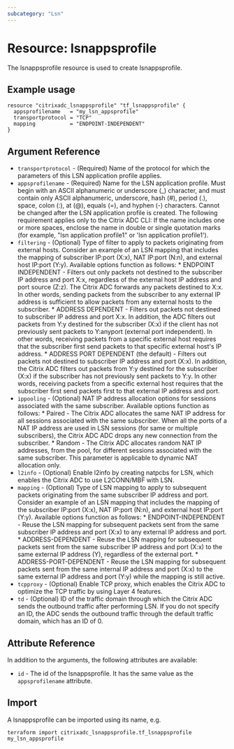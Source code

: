 ```yaml
---
subcategory: "Lsn"
---
```


# Resource: lsnappsprofile

The lsnappsprofile resource is used to create lsnappsprofile.


## Example usage

```hcl
resource "citrixadc_lsnappsprofile" "tf_lsnappsprofile" {
  appsprofilename   = "my_lsn_appsprofile"
  transportprotocol = "TCP"
  mapping           = "ENDPOINT-INDEPENDENT"
}
```


## Argument Reference

* `transportprotocol` - (Required) Name of the protocol for which the parameters of this LSN application profile applies.
* `appsprofilename` - (Required) Name for the LSN application profile. Must begin with an ASCII alphanumeric or underscore (_) character, and must contain only ASCII alphanumeric, underscore, hash (#), period (.), space, colon (:), at (@), equals (=), and hyphen (-) characters. Cannot be changed after the LSN application profile is created. The following requirement applies only to the Citrix ADC CLI: If the name includes one or more spaces, enclose the name in double or single quotation marks (for example, "lsn application profile1" or 'lsn application profile1').
* `filtering` - (Optional) Type of filter to apply to packets originating from external hosts.  Consider an example of an LSN mapping that includes the mapping of subscriber IP:port (X:x), NAT IP:port (N:n), and external host IP:port (Y:y).  Available options function as follows: * ENDPOINT INDEPENDENT - Filters out only packets not destined to the subscriber IP address and port X:x, regardless of the external host IP address and port source (Z:z).  The Citrix ADC forwards any packets destined to X:x.  In other words, sending packets from the subscriber to any external IP address is sufficient to allow packets from any external hosts to the subscriber.  * ADDRESS DEPENDENT - Filters out packets not destined to subscriber IP address and port X:x.  In addition, the ADC filters out packets from Y:y destined for the subscriber (X:x) if the client has not previously sent packets to Y:anyport (external port independent). In other words, receiving packets from a specific external host requires that the subscriber first send packets to that specific external host's IP address.  * ADDRESS PORT DEPENDENT (the default) - Filters out  packets not destined to subscriber IP address and port (X:x).  In addition, the Citrix ADC filters out packets from Y:y destined for the subscriber (X:x) if the subscriber has not previously sent packets to Y:y.  In other words, receiving packets from a specific external host requires that the subscriber first send packets first to that external IP address and port.
* `ippooling` - (Optional) NAT IP address allocation options for sessions associated with the same subscriber.  Available options function as follows: * Paired - The Citrix ADC allocates the same NAT IP address for all sessions associated with the same subscriber. When all the ports of a NAT IP address are used in LSN sessions (for same or multiple subscribers), the Citrix ADC ADC drops any new connection from the subscriber. * Random - The Citrix ADC allocates random NAT IP addresses, from the pool, for different sessions associated with the same subscriber.  This parameter is applicable to dynamic NAT allocation only.
* `l2info` - (Optional) Enable l2info by creating natpcbs for LSN, which enables the Citrix ADC to use L2CONN/MBF with LSN.
* `mapping` - (Optional) Type of LSN mapping to apply to subsequent packets originating from the same subscriber IP address and port.  Consider an example of an LSN mapping that includes the mapping of the subscriber IP:port (X:x), NAT IP:port (N:n), and external host IP:port (Y:y).  Available options function as follows:   * ENDPOINT-INDEPENDENT - Reuse the LSN mapping for subsequent packets sent from the same subscriber IP address and port (X:x) to any external IP address and port.   * ADDRESS-DEPENDENT - Reuse the LSN mapping for subsequent packets sent from the same subscriber IP address and port (X:x) to the same external IP address (Y), regardless of the external port.  * ADDRESS-PORT-DEPENDENT - Reuse the LSN mapping for subsequent packets sent from the same internal IP address and port (X:x) to the same external IP address and port (Y:y) while the mapping is still active.
* `tcpproxy` - (Optional) Enable TCP proxy, which enables the Citrix ADC to optimize the  TCP traffic by using Layer 4 features.
* `td` - (Optional) ID of the traffic domain through which the Citrix ADC sends the outbound traffic after performing LSN.   If you do not specify an ID, the ADC sends the outbound traffic through the default traffic domain, which has an ID of 0.


## Attribute Reference

In addition to the arguments, the following attributes are available:

* `id` - The id of the lsnappsprofile. It has the same value as the `appsprofilename` attribute.


## Import

A lsnappsprofile can be imported using its name, e.g.

```shell
terraform import citrixadc_lsnappsprofile.tf_lsnappsprofile my_lsn_appsprofile
```
